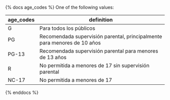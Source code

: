 {% docs age_codes %}
One of the following values:

| age_codes | definition                                                                |
| --------- | ------------------------------------------------------------------------- |
| G         | Para todos los públicos                                                   |
| PG        | Recomendada supervisión parental, principalmente para menores de 10 años  |
| PG-13     | Recomendada supervisión parental para menores de 13 años                  |
| R         | No permitida a menores de 17 sin supervisión parental                     |
| NC-17     | No permitida a menores de 17                                              |

{% enddocs %}

